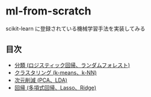 # ml-from-scratch

scikit-learn に登録されている機械学習手法を実装してみる

## 目次

- [分類 (ロジスティック回帰、ランダムフォレスト)](./classification/README.md)
- [クラスタリング (k-means、k-NN)](./clustering/README.md)
- [次元削減 (PCA、LDA)](./dimensionality_reduction/README.md)
- [回帰 (多項式回帰、Lasso、Ridge)](./regression/README.md)
